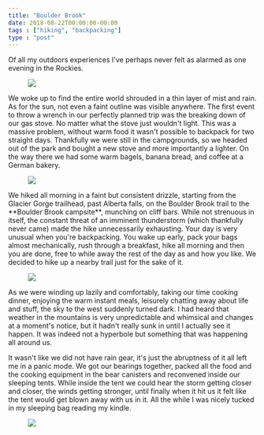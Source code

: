 ```yaml
---
title: "Boulder Brook"
date: 2018-08-22T00:00:00-00:00
tags : ["hiking", "backpacking"]
type : "post"
---
```


Of all my outdoors experiences I've perhaps never felt as alarmed as one evening in the Rockies.
<figure class="center medium">
	<img src = "https://live.staticflickr.com/65535/50241424372_487828fb7f_h.jpg" />
</figure>
We woke up to find the entire world shrouded in a thin layer of mist and rain. As for the sun, not even a faint outline was visible anywhere. The first event to throw a wrench in our perfectly planned trip was the breaking down of our gas stove. No matter what the stove just wouldn't light. This was a massive problem, without warm food it wasn't possible to backpack for two straight days. Thankfully we were still in the campgrounds, so we headed out of the park and bought a new stove and more importantly a lighter. On the way there we had some warm bagels, banana bread, and coffee at a German bakery.    
<figure class="left medium">
	<img src = "https://live.staticflickr.com/65535/50240566278_1501776336_h.jpg" />
</figure>
We hiked all morning in a faint but consistent drizzle, starting from the Glacier Gorge trailhead, past Alberta falls, on the Boulder Brook trail to the **Boulder Brook campsite**, munching on cliff bars. While not strenuous in itself, the constant threat of an imminent thunderstorm (which thankfully never came) made the hike unnecessarily exhausting. Your day is very unusual when you're backpacking. You wake up early, pack your bags almost mechanically, rush through a breakfast, hike all morning and then you are done, free to while away the rest of the day as and how you like. We decided to hike up a nearby trail just for the sake of it.

<figure class="right medium">
	<img src = "https://live.staticflickr.com/65535/50241211891_7cd0d0f93f_h.jpg" />
</figure>

As we were winding up lazily and comfortably, taking our time cooking dinner, enjoying the warm instant meals, leisurely chatting away about life and stuff, the sky to the west suddenly turned dark. I had heard that weather in the mountains is very unpredictable and whimsical and changes at a moment's notice, but it hadn't really sunk in until I actually see it happen. It was indeed not a hyperbole but something that was happening all around us.

It wasn't like we did not have rain gear, it's just the abruptness of it all left me in a panic mode. We got our bearings together, packed all the food and the cooking equipment in the bear canisters and reconvened inside our sleeping tents. While inside the tent we could hear the storm getting closer and closer, the winds getting stronger, until finally when it hit us it felt like the tent would get blown away with us in it. All the while I was nicely tucked in my sleeping bag reading my kindle.  


<figure class="center xlarge">
	<img src = "https://live.staticflickr.com/65535/50240567483_5219b4f0a6_h.jpg" />
</figure>
<br />
